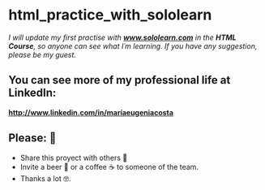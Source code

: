 # html_practice_with_sololearn

_I will update my first practise with **www.sololearn.com** in the **HTML Course**, so anyone can see what I´m learning._
_If you have any suggestion, please be my guest._

## You can see more of my professional life at LinkedIn:
**http://www.linkedin.com/in/maríaeugeniacosta**

## Please: 🎁

* Share this proyect with others 📢
* Invite a beer 🍺 or a coffee ☕  to someone of the team. 
* Thanks a lot 🤓.
